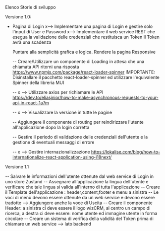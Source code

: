 Elenco Storie di sviluppo


Versione 1.0:

- Pagina di Login
  x--> Implementare una pagina di Login e gestire solo l'input di User e Password
  x--> Implementare il web service REST che esegua la validazione delle credenziali che restituisca un Token
	Il Token avrà una scadenza
  
  Puntare alla semplicità grafica e logica.
  Rendere la pagina Responsive

  -- Creare/Utilizzare un componente di Loading in attesa che una chiamata API ritorni una risposta
     https://www.npmjs.com/package/react-loader-spinner
     IMPORTANTE: Disinstallare il pacchetto react-loader-spinner ed utilizzare l'equivalente Spinner della libreria MUI
  
  -- x --> Utilizzare axios per richiamare le API
           https://dev.to/eliasjnior/how-to-make-asynchronous-requests-to-your-api-in-react-1a7m
  
  -- x --> Visualizzare la versione in tutte le pagine
  
  -- Aggiungere il componente di routing per reindirizzare l'utente all'applicazione dopo la login corretta
  
  -- Gestire il periodo di validazione delle credenziali dell'utente e la gestione di eventuali messaggi di errore

  -- x --> Gestire internazionalizzazione
     https://lokalise.com/blog/how-to-internationalize-react-application-using-i18next/

Versione 1.1

 -- Salvare le informazioni dell'utente ottenute dal web service di Login in uno store Zustand
 -- Assegnare all'applicazione la lingua dell'utente e verificare che tale lingua si valida all'interno di tutta l'applicazione
 -- Creare il Template dell'applicazione : header,content,footer e menu a sinistra
 -- Le voci di menù devono essere ottenute da un web service e devono essere tradotte --> Aggiungere anche la voce di Uscita
 -- Creare il componente Header: a sinistra ci deve essere il logo wizCRM, al centro un campo di ricerca, a destra ci deve essere: nome utente ed immagine utente in forma circolare
 -- Creare un sistema di verifica della validità del Token prima di chiamare un web service --> lato backend
 


 





